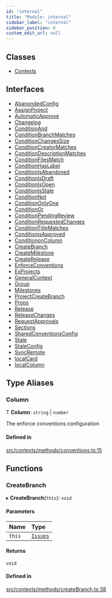```yaml
---
id: "internal"
title: "Module: internal"
sidebar_label: "internal"
sidebar_position: 0
custom_edit_url: null
---
```


## Classes

- [Contexts](../classes/internal.Contexts.md)

## Interfaces

- [AbanondedConfig](../interfaces/internal.AbanondedConfig.md)
- [AssignProject](../interfaces/internal.AssignProject.md)
- [AutomaticApprove](../interfaces/internal.AutomaticApprove.md)
- [Changelog](../interfaces/internal.Changelog.md)
- [ConditionAnd](../interfaces/internal.ConditionAnd.md)
- [ConditionBranchMatches](../interfaces/internal.ConditionBranchMatches.md)
- [ConditionChangesSize](../interfaces/internal.ConditionChangesSize.md)
- [ConditionCreatorMatches](../interfaces/internal.ConditionCreatorMatches.md)
- [ConditionDescriptionMatches](../interfaces/internal.ConditionDescriptionMatches.md)
- [ConditionFilesMatch](../interfaces/internal.ConditionFilesMatch.md)
- [ConditionHasLabel](../interfaces/internal.ConditionHasLabel.md)
- [ConditionIsAbandoned](../interfaces/internal.ConditionIsAbandoned.md)
- [ConditionIsDraft](../interfaces/internal.ConditionIsDraft.md)
- [ConditionIsOpen](../interfaces/internal.ConditionIsOpen.md)
- [ConditionIsStale](../interfaces/internal.ConditionIsStale.md)
- [ConditionNot](../interfaces/internal.ConditionNot.md)
- [ConditionOnlyOne](../interfaces/internal.ConditionOnlyOne.md)
- [ConditionOr](../interfaces/internal.ConditionOr.md)
- [ConditionPendingReview](../interfaces/internal.ConditionPendingReview.md)
- [ConditionRequestedChanges](../interfaces/internal.ConditionRequestedChanges.md)
- [ConditionTitleMatches](../interfaces/internal.ConditionTitleMatches.md)
- [ConditionisApproved](../interfaces/internal.ConditionisApproved.md)
- [ConditiononColumn](../interfaces/internal.ConditiononColumn.md)
- [CreateBranch](../interfaces/internal.CreateBranch.md)
- [CreateMilestone](../interfaces/internal.CreateMilestone.md)
- [CreateRelease](../interfaces/internal.CreateRelease.md)
- [EnforceConventions](../interfaces/internal.EnforceConventions.md)
- [ExProjects](../interfaces/internal.ExProjects.md)
- [GeneralContext](../interfaces/internal.GeneralContext.md)
- [Group](../interfaces/internal.Group.md)
- [Milestones](../interfaces/internal.Milestones.md)
- [ProjectCreateBranch](../interfaces/internal.ProjectCreateBranch.md)
- [Props](../interfaces/internal.Props.md)
- [Release](../interfaces/internal.Release.md)
- [ReleaseChanges](../interfaces/internal.ReleaseChanges.md)
- [RequestApprovals](../interfaces/internal.RequestApprovals.md)
- [Sections](../interfaces/internal.Sections.md)
- [SharedConventionsConfig](../interfaces/internal.SharedConventionsConfig.md)
- [Stale](../interfaces/internal.Stale.md)
- [StaleConfig](../interfaces/internal.StaleConfig.md)
- [SyncRemote](../interfaces/internal.SyncRemote.md)
- [localCard](../interfaces/internal.localCard.md)
- [localColumn](../interfaces/internal.localColumn.md)

## Type Aliases

### Column

Ƭ **Column**: `string` \| `number`

The enforce conventions configuration

#### Defined in

[src/contexts/methods/conventions.ts:15](https://github.com/Resnovas/smartcloud/blob/b9e22a9/src/contexts/methods/conventions.ts#L15)

## Functions

### CreateBranch

▸ **CreateBranch**(`this`): `void`

#### Parameters

| Name | Type |
| :------ | :------ |
| `this` | [`Issues`](../classes/Issues.md) |

#### Returns

`void`

#### Defined in

[src/contexts/methods/createBranch.ts:38](https://github.com/Resnovas/smartcloud/blob/b9e22a9/src/contexts/methods/createBranch.ts#L38)

